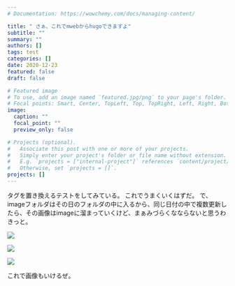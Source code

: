 ```yaml
---
# Documentation: https://wowchemy.com/docs/managing-content/

title: " さぁ、これでmwebからhugoできますよ"
subtitle: ""
summary: ""
authors: []
tags: test
categories: []
date: 2020-12-23
featured: false
draft: false

# Featured image
# To use, add an image named `featured.jpg/png` to your page's folder.
# Focal points: Smart, Center, TopLeft, Top, TopRight, Left, Right, BottomLeft, Bottom, BottomRight.
image:
  caption: ""
  focal_point: ""
  preview_only: false

# Projects (optional).
#   Associate this post with one or more of your projects.
#   Simply enter your project's folder or file name without extension.
#   E.g. `projects = ["internal-project"]` references `content/project/deep-learning/index.md`.
#   Otherwise, set `projects = []`.
projects: []
---
```



タグを置き換えるテストをしてみている。
これでうまくいくはずだ。
で、imageフォルダはその日のフォルダの中に入るから、同じ日付の中で複数更新したら、その画像はimageに溜まっていくけど、まぁみづらくなならないと思うわきっと。


![](../media/version=1&uuid=91DA38A8-CF5D-43B6-B503-E1385F62E403&mode=compatible.png)

![](../media/version=1&uuid=7D2983B0-1DE4-4CDB-A2B8-5433FFE523A6&mode=compatible.png)



![](../media/version=1&uuid=8AAE5A3B-1231-4DA4-8DC5-4CE7E4F5DECE&mode=compatible.png)

これで画像もいけるぜ。

